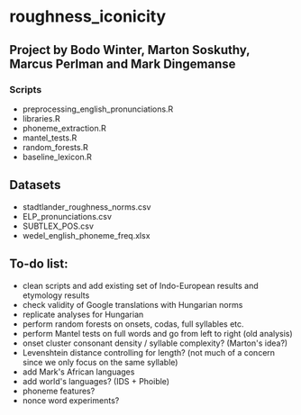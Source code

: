 # roughness_iconicity
## Project by Bodo Winter, Marton Soskuthy, Marcus Perlman and Mark Dingemanse

### Scripts

- preprocessing_english_pronunciations.R
- libraries.R
- phoneme_extraction.R
- mantel_tests.R
- random_forests.R
- baseline_lexicon.R

## Datasets

- stadtlander_roughness_norms.csv
- ELP_pronunciations.csv
- SUBTLEX_POS.csv
- wedel_english_phoneme_freq.xlsx

## To-do list:

- clean scripts and add existing set of Indo-European results and etymology results
- check validity of Google translations with Hungarian norms
- replicate analyses for Hungarian
- perform random forests on onsets, codas, full syllables etc.
- perform Mantel tests on full words and go from left to right (old analysis)
- onset cluster consonant density / syllable complexity? (Marton's idea?)
- Levenshtein distance controlling for length? (not much of a concern since we only focus on the same syllable)
- add Mark's African languages
- add world's languages? (IDS + Phoible)
- phoneme features?
- nonce word experiments?

